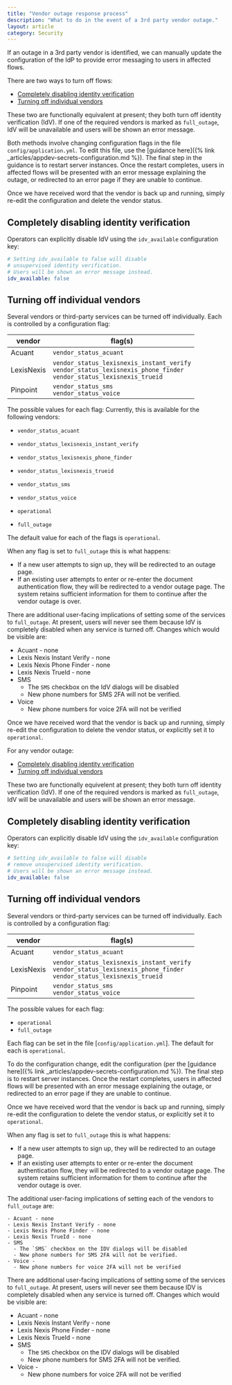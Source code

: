 ```yaml
---
title: "Vendor outage response process"
description: "What to do in the event of a 3rd party vendor outage."
layout: article
category: Security
---
```


If an outage in a 3rd party vendor is identified, we can manually
update the configuration of the IdP to provide error messaging to
users in affected flows.

There are two ways to turn off flows:

* [Completely disabling identity verification](#completely-disabling-identity-verification)
* [Turning off individual vendors](#turning-off-individual-vendors)

These two are functionally equivalent at present; they both turn off
identity verification (IdV). If one of the required vendors is marked
as `full_outage`, IdV will be unavailable and users will be shown an
error message.

Both methods involve changing configuration flags in the
file `config/application.yml`. To edit this file, use the
[guidance here]({% link _articles/appdev-secrets-configuration.md %}).
The final step in the guidance is to restart server instances. Once the
restart completes, users in affected flows will be presented with an
error message explaining the outage, or redirected to an error page if
they are unable to continue.

Once we have received word that the vendor is back up and running,
simply re-edit the configuration and delete the vendor status.

## Completely disabling identity verification

Operators can explicitly disable IdV using the `idv_available` configuration key:

```yaml
# Setting idv_available to false will disable
# unsupervised identity verification.
# Users will be shown an error message instead.
idv_available: false
```

## Turning off individual vendors

Several vendors or third-party services can be turned off
individually. Each is controlled by a configuration flag:

| vendor | flag(s) |
|---------|------|
| Acuant  | `vendor_status_acuant` |
| LexisNexis| `vendor_status_lexisnexis_instant_verify` <br> `vendor_status_lexisnexis_phone_finder` <br> `vendor_status_lexisnexis_trueid` |
| Pinpoint | `vendor_status_sms` <br> `vendor_status_voice` |


The possible values for each flag:
Currently, this is available for the following vendors:
- `vendor_status_acuant`
- `vendor_status_lexisnexis_instant_verify`
- `vendor_status_lexisnexis_phone_finder`
- `vendor_status_lexisnexis_trueid`
- `vendor_status_sms`
- `vendor_status_voice`

- `operational`
- `full_outage`

The default value for each of the flags is `operational`.

When any flag is set to `full_outage` this is what happens:

- If a new user attempts to sign up, they will be redirected to an
  outage page.
- If an existing user attempts to enter or re-enter the document
  authentication flow, they will be redirected to a vendor outage
  page. The system retains sufficient information for them to continue
  after the vendor outage is over.

There are additional user-facing implications of setting some of the
services to `full_outage`. At present, users will never see them
because IdV is completely disabled when any service is turned
off. Changes which would be visible are:

- Acuant - none
- Lexis Nexis Instant Verify - none
- Lexis Nexis Phone Finder - none
- Lexis Nexis TrueId - none
- SMS
    - The `SMS` checkbox on the IdV dialogs will be disabled
    - New phone numbers for SMS 2FA will not be verified.
- Voice
    - New phone numbers for voice 2FA will not be verified

Once we have received word that the vendor is back up and running, simply re-edit the configuration to delete the vendor status, or explicitly set it to `operational`.

For any vendor outage:
* [Completely disabling identity verification](#completely-disabling-identity-verification)
* [Turning off individual vendors](#turning-off-individual-vendors)

These two are functionally equivelent at present; they both turn off identity verification (IdV). If one of the required vendors is marked as `full_outage`, IdV will be unavailable and users will be shown an error message.

## Completely disabling identity verification

Operators can explicitly disable IdV using the `idv_available` configuration key:

```yaml
# Setting idv_available to false will disable
# remove unsupervised identity verification.
# Users will be shown an error message instead.
idv_available: false
```

## Turning off individual vendors

Several vendors or third-party services can be turned off individually. Each is controlled by a configuration flag:

| vendor | flag(s) |
|---------|------|
| Acuant  | `vendor_status_acuant` |
| LexisNexis| `vendor_status_lexisnexis_instant_verify` <br> `vendor_status_lexisnexis_phone_finder` <br> `vendor_status_lexisnexis_trueid` |
| Pinpoint | `vendor_status_sms` <br> `vendor_status_voice` |


The possible values for each flag:

- `operational`
- `full_outage`

Each flag can be set in the file [`config/application.yml`]. The default for each is `operational`.

To do the configuration change, edit the configuration (per the [guidance here]({% link _articles/appdev-secrets-configuration.md %}). The final step is to restart server instances. Once the restart completes, users in affected flows will be presented with an error message explaining the outage, or redirected to an error page if they are unable to continue.

Once we have received word that the vendor is back up and running, simply re-edit the configuration to delete the vendor status, or explicitly set it to `operational`.

When any flag is set to `full_outage` this is what happens:
- If a new user attempts to sign up, they will be redirected to an outage page.
- If an existing user attempts to enter or re-enter the document
  authentication flow, they will be redirected to a vendor outage
  page. The system retains sufficient information for them to continue
  after the vendor outage is over.

The additional user-facing implications of setting each of the vendors
to `full_outage` are:

    - Acuant - none
    - Lexis Nexis Instant Verify - none
    - Lexis Nexis Phone Finder - none
    - Lexis Nexis TrueId - none
    - SMS
      - The `SMS` checkbox on the IDV dialogs will be disabled
      - New phone numbers for SMS 2FA will not be verified.
    - Voice -
      - New phone numbers for voice 2FA will not be verified
There are additional user-facing implications of setting some of the services to `full_outage`. At present, users will never see them because IDV is completely disabled when any service is turned off. Changes which would be visible are:

- Acuant - none
- Lexis Nexis Instant Verify - none
- Lexis Nexis Phone Finder - none
- Lexis Nexis TrueId - none
- SMS
    - The `SMS` checkbox on the IDV dialogs will be disabled
    - New phone numbers for SMS 2FA will not be verified.
- Voice -
    - New phone numbers for voice 2FA will not be verified
